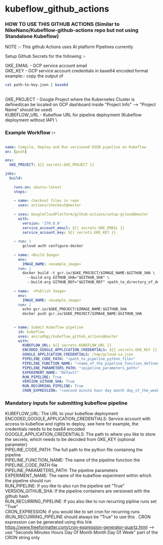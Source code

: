 # kubeflow_github_actions


### HOW TO USE THIS GITHUB ACTIONS (Similar to NikeNano/Kubefllow-github-actions repo but not using Standalone Kubeflow)

NOTE :- This github Actions uses AI platform Pipelines currently

Setup Github Secrets for the following :-

GKE_EMAIL  - GCP service account email \
GKE_KEY - GCP service account credentials in base64 encoded format 
example:- copy the output of 
``` bash
cat path-to-key.json | base64
```
\
GKE_PROJECT - Google Project where the Kubernetes Cluster is defined(can be located on GCP dashboard inside "Project Info" --> "Project Name" should be used) \
KUBEFLOW_URL - Kubeflow URL for pipeline deployment (Kubeflow deployment without IAP) \

### Example Workflow :- 

```yaml

name: Compile, Deploy and Run versioned DIEN pipeline on Kubeflow 
on: [push]

env:
  GKE_PROJECT: ${{ secrets.GKE_PROJECT }}

jobs:
  build:
  
    runs-on: ubuntu-latest
    steps:
    
    - name: checkout files in repo
      uses: actions/checkout@master
      
    - uses: GoogleCloudPlatform/github-actions/setup-gcloud@master
      with:
        version: '270.0.0'
        service_account_email: ${{ secrets.GKE_EMAIL }}
        service_account_key: ${{ secrets.GKE_KEY }}
    
    - run: |
        gcloud auth configure-docker
       
    - name: <Build Image>
      env: 
        IMAGE_NAME: <example_image>
      run: |
        docker build -t gcr.io/$GKE_PROJECT/$IMAGE_NAME:$GITHUB_SHA \
          --build-arg GITHUB_SHA="$GITHUB_SHA" \
          --build-arg GITHUB_REF="$GITHUB_REF" <path_to_directory_of_dockerfile>
                                              
    - name:  <Publish Image> 
      env: 
        IMAGE_NAME: <example_image>
      run: |
        echo gcr.io/$GKE_PROJECT/$IMAGE_NAME:$GITHUB_SHA
        docker push gcr.io/$GKE_PROJECT/$IMAGE_NAME:$GITHUB_SHA
  
  
    - name: Submit Kubeflow pipeline
      id: kubeflow
      uses: anirudhgj/kubeflow_github_actions@master
      with:
        KUBEFLOW_URL: ${{ secrets.KUBEFLOW_URL }}
        ENCODED_GOOGLE_APPLICATION_CREDENTIALS: ${{ secrets.GKE_KEY }}
        GOOGLE_APPLICATION_CREDENTIALS: /tmp/gcloud-sa.json
        PIPELINE_CODE_PATH: "<path_to_pipeline_python_file>"
        PIPELINE_FUNCTION_NAME: "<name_of_the_pipeline_function_defined_in_the_pipeline_python_file>"
        PIPELINE_PARAMETERS_PATH: "<pipeline_parameters_path>"
        EXPERIMENT_NAME: "Default"
        RUN_PIPELINE: True
        VERSION_GITHUB_SHA: True
        RUN_RECURRING_PIPELINE: True
        CRON_EXPRESSION: "<second minute hour day month day_of_the_week[example :-0 0 1 ? * SUN]>"
 ```      
        
### Mandatory inputs for submitting kubeflow pipeline


KUBEFLOW_URL: The URL to your kubeflow deployment \
ENCODED_GOOGLE_APPLICATION_CREDENTIALS: Service account with access to kubeflow and rights to deploy, see here for example, the credentials needs to be bas64 encoded \
GOOGLE_APPLICATION_CREDENTIALS: The path to where you like to store the secrets, which needs to be decoded from GKE_KEY (optional parameter)\
PIPELINE_CODE_PATH: The full path to the python file containing the pipeline \
PIPELINE_FUNCTION_NAME: The name of the pipeline function the PIPELINE_CODE_PATH file \
PIPELINE_PARAMETERS_PATH: The pipeline parameters \
EXPERIMENT_NAME: The name of the kubeflow experiment within which the pipeline should run \
RUN_PIPELINE: If you like to also run the pipeline set "True" \
VERSION_GITHUB_SHA: If the pipeline containers are versioned with the github hash \
RUN_RECURRING_PIPELINE: If you also like to run recurring pipline runs set "True" \
CRON_EXPRESSION: if you would like to set cron for recurring runs (RUN_RECURRING_PIPELINE should always be "True" to use this . CRON expression can be generated using this link https://www.freeformatter.com/cron-expression-generator-quartz.html --> use "Seconds	Minutes	Hours	Day Of Month	Month	Day Of Week" part of the CRON string only


    
